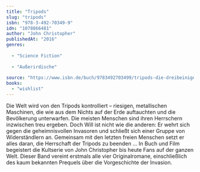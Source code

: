```yaml
---
title: "Tripods"
slug: "tripods"
isbn: "978-3-492-70349-9"
idn: "1078866481"
author: "John Christopher"
publishedAt: "2016"
genres:
  
  - "Science Fiction"
    
  - "Außerirdische"
    
source: "https://www.isbn.de/buch/9783492703499/tripods-die-dreibeinigen-herrscher"
books: 
  - "wishlist"
---
```

Die Welt wird von den Tripods kontrolliert – riesigen, metallischen Maschinen, 
die wie aus dem Nichts auf der Erde auftauchten und die Bevölkerung 
unterwarfen. Die meisten Menschen sind ihren Herrschern inzwischen treu 
ergeben. Doch Will ist nicht wie die anderen: Er wehrt sich gegen die 
geheimnisvollen Invasoren und schließt sich einer Gruppe von Widerständlern 
an. Gemeinsam mit den letzten freien Menschen setzt er alles daran, die 
Herrschaft der Tripods zu beenden ... In Buch und Film begeistert die 
Kultserie von John Christopher bis heute Fans auf der ganzen Welt. Dieser Band 
vereint erstmals alle vier Originalromane, einschließlich des kaum bekannten 
Prequels über die Vorgeschichte der Invasion.